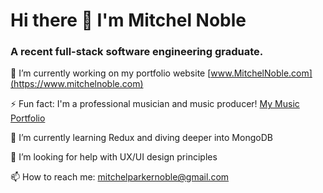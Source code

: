 # Hi there 👋 I'm Mitchel Noble 

### A recent full-stack software engineering graduate. 


🔭 I’m currently working on my portfolio website
[www.MitchelNoble.com](https://www.mitchelnoble.com)

⚡ Fun fact: I'm a professional musician and music producer!
[My Music Portfolio](https://soundcloud.com/mitchelparkernoble)

🌱 I’m currently learning Redux and diving deeper into MongoDB 

🤔 I’m looking for help with UX/UI design principles

📫 How to reach me: mitchelparkernoble@gmail.com

<!--

- 

- 👯 I’m looking to collaborate on ...

- 💬 Ask me about ...
- 

-->
